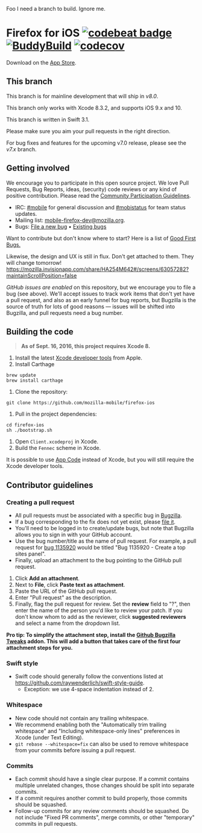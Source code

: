 Foo I need a branch to build. Ignore me.

Firefox for iOS [![codebeat badge](https://codebeat.co/badges/67e58b6d-bc89-4f22-ba8f-7668a9c15c5a)](https://codebeat.co/projects/github-com-mozilla-firefox-ios) [![BuddyBuild](https://dashboard.buddybuild.com/api/statusImage?appID=57bf25c0f096bc01001e21e0&branch=master&build=latest)](https://dashboard.buddybuild.com/apps/57bf25c0f096bc01001e21e0/build/latest) [![codecov](https://codecov.io/gh/mozilla-mobile/firefox-ios/branch/master/graph/badge.svg)](https://codecov.io/gh/mozilla-mobile/firefox-ios/branch/master)
===============

Download on the [App Store](https://itunes.apple.com/app/firefox-web-browser/id989804926).

This branch
-----------

This branch is for mainline development that will ship in *v8.0*.

This branch only works with Xcode 8.3.2, and supports iOS 9.x and 10.

This branch is written in Swift 3.1.

Please make sure you aim your pull requests in the right direction.

For bug fixes and features for the upcoming v7.0 release, please see the *v7.x* branch.

Getting involved
----------------

We encourage you to participate in this open source project. We love Pull Requests, Bug Reports, ideas, (security) code reviews or any kind of positive contribution. Please read the [Community Participation Guidelines](https://www.mozilla.org/en-US/about/governance/policies/participation/).

* IRC:            [#mobile](https://wiki.mozilla.org/IRC) for general discussion and [#mobistatus](https://wiki.mozilla.org/IRC) for team status updates.
* Mailing list:   [mobile-firefox-dev@mozilla.org](https://mail.mozilla.org/listinfo/mobile-firefox-dev).
* Bugs:           [File a new bug](https://bugzilla.mozilla.org/enter_bug.cgi?bug_file_loc=http%3A%2F%2F&bug_ignored=0&op_sys=iOS%20&product=Firefox%20for%20iOS&rep_platform=All) • [Existing bugs](https://bugzilla.mozilla.org/describecomponents.cgi?product=Firefox%20for%20iOS) 

Want to contribute but don't know where to start? Here is a list of [Good First Bugs.](http://www.joshmatthews.net/bugsahoy/?mobileios=1&simple=1)

Likewise, the design and UX is still in flux. Don't get attached to them. They will change tomorrow!
https://mozilla.invisionapp.com/share/HA254M642#/screens/63057282?maintainScrollPosition=false

*GitHub issues are enabled* on this repository, but we encourage you to file a bug (see above). We'll accept issues to track work items that don't yet have a pull request, and also as an early funnel for bug reports, but Bugzilla is the source of truth for lots of good reasons — issues will be shifted into Bugzilla, and pull requests need a bug number.

Building the code
-----------------

> __As of Sept. 16, 2016, this project requires Xcode 8.__

1. Install the latest [Xcode developer tools](https://developer.apple.com/xcode/downloads/) from Apple.
1. Install Carthage

  ```shell
  brew update
  brew install carthage
  ```

1. Clone the repository:

  ```shell
  git clone https://github.com/mozilla-mobile/firefox-ios
  ```

1. Pull in the project dependencies:

  ```shell
  cd firefox-ios
  sh ./bootstrap.sh
  ```

1. Open `Client.xcodeproj` in Xcode.
1. Build the `Fennec` scheme in Xcode.

It is possible to use [App Code](https://www.jetbrains.com/objc/download/) instead of Xcode, but you will still require the Xcode developer tools.

## Contributor guidelines

### Creating a pull request
* All pull requests must be associated with a specific bug in [Bugzilla](https://bugzilla.mozilla.org/).
 * If a bug corresponding to the fix does not yet exist, please [file it](https://bugzilla.mozilla.org/enter_bug.cgi?op_sys=iOS&product=Firefox%20for%20iOS&rep_platform=All).
 * You'll need to be logged in to create/update bugs, but note that Bugzilla allows you to sign in with your GitHub account.
* Use the bug number/title as the name of pull request. For example, a pull request for [bug 1135920](https://bugzilla.mozilla.org/show_bug.cgi?id=1135920) would be titled "Bug 1135920 - Create a top sites panel".
* Finally, upload an attachment to the bug pointing to the GitHub pull request.
 1. Click <b>Add an attachment</b>.
 2. Next to <b>File</b>, click <b>Paste text as attachment</b>.
 3. Paste the URL of the GitHub pull request.
 4. Enter "Pull request" as the description.
 5. Finally, flag the pull request for review. Set the <b>review</b> field to "?", then enter the name of the person you'd like to review your patch. If you don't know whom to add as the reviewer, click <b>suggested reviewers</b> and select a name from the dropdown list.

<b>Pro tip: To simplify the attachment step, install the [Github Bugzilla Tweaks](https://github.com/autonome/Github-Bugzilla-Tweaks) addon. This will add a button that takes care of the first four attachment steps for you.</b>

### Swift style
* Swift code should generally follow the conventions listed at https://github.com/raywenderlich/swift-style-guide.
  * Exception: we use 4-space indentation instead of 2.

### Whitespace
* New code should not contain any trailing whitespace.
* We recommend enabling both the "Automatically trim trailing whitespace" and "Including whitespace-only lines" preferences in Xcode (under Text Editing).
* <code>git rebase --whitespace=fix</code> can also be used to remove whitespace from your commits before issuing a pull request.

### Commits
* Each commit should have a single clear purpose. If a commit contains multiple unrelated changes, those changes should be split into separate commits.
* If a commit requires another commit to build properly, those commits should be squashed.
* Follow-up commits for any review comments should be squashed. Do not include "Fixed PR comments", merge commits, or other "temporary" commits in pull requests.
